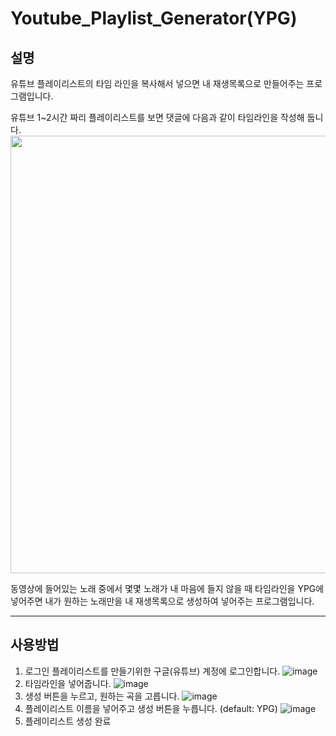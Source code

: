 # Youtube_Playlist_Generator(YPG)

## 설명
 유튜브 플레이리스트의 타임 라인을 복사해서 넣으면 내 재생목록으로 만들어주는 프로그램입니다.
 
 유튜브 1~2시간 짜리 플레이리스트를 보면 댓글에 다음과 같이 타임라인을 작성해 둡니다.
 <img src="https://user-images.githubusercontent.com/49175629/188311318-bd1ef233-7541-4996-94bb-3e072d4e1f7e.png" width="700px"/>
 
 
동영상에 들어있는 노래 중에서 몇몇 노래가 내 마음에 들지 않을 때 타임라인을 YPG에 넣어주면 
내가 원하는 노래만을 내 재생목록으로 생성하여 넣어주는 프로그램입니다.

---
## 사용방법
1. 로그인
플레이리스트를 만들기위한 구글(유튜브) 계정에 로그인합니다.
![image](https://user-images.githubusercontent.com/49175629/194236604-2888375b-7364-4f7c-bcc8-d568b53ee7fb.png)
2. 타임라인을 넣어줍니다.
![image](https://user-images.githubusercontent.com/49175629/194236793-684dffc9-60f6-434c-8e69-a1752c4791a0.png)
3. 생성 버튼을 누르고, 원하는 곡을 고릅니다.
![image](https://user-images.githubusercontent.com/49175629/194236937-77abdc72-5e42-46de-a1d9-e81d11dbfe23.png)
4. 플레이리스트 이름을 넣어주고 생성 버튼을 누릅니다. (default: YPG)
![image](https://user-images.githubusercontent.com/49175629/194237303-1511d04b-d464-495c-928c-bfd9ef9fdef9.png)
5. 플레이리스트 생성 완료

